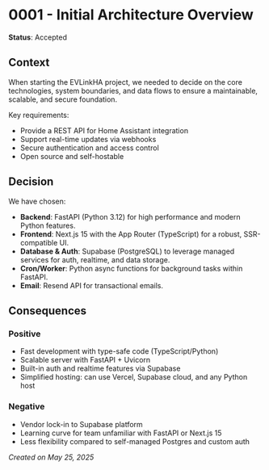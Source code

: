 # 0001 - Initial Architecture Overview

**Status**: Accepted

## Context

When starting the EVLinkHA project, we needed to decide on the core technologies, system boundaries, and data flows to ensure a maintainable, scalable, and secure foundation.

Key requirements:

* Provide a REST API for Home Assistant integration
* Support real-time updates via webhooks
* Secure authentication and access control
* Open source and self-hostable

## Decision

We have chosen:

* **Backend**: FastAPI (Python 3.12) for high performance and modern Python features.
* **Frontend**: Next.js 15 with the App Router (TypeScript) for a robust, SSR-compatible UI.
* **Database & Auth**: Supabase (PostgreSQL) to leverage managed services for auth, realtime, and data storage.
* **Cron/Worker**: Python async functions for background tasks within FastAPI.
* **Email**: Resend API for transactional emails.

## Consequences

### Positive

* Fast development with type-safe code (TypeScript/Python)
* Scalable server with FastAPI + Uvicorn
* Built-in auth and realtime features via Supabase
* Simplified hosting: can use Vercel, Supabase cloud, and any Python host

### Negative

* Vendor lock-in to Supabase platform
* Learning curve for team unfamiliar with FastAPI or Next.js 15
* Less flexibility compared to self-managed Postgres and custom auth

*Created on May 25, 2025*
